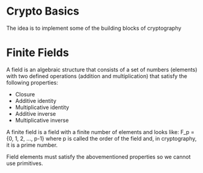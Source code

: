 # Crypto Basics
The idea is to implement some of the building blocks of cryptography
# Finite Fields
A field is an algebraic structure that consists of a set of numbers (elements) with two defined operations (addition and multiplication) that satisfy the following properties:
 - Closure
 - Additive identity
 - Multiplicative identity
 - Additive inverse
 - Multiplicative inverse 

A finite field is a field with a finite number of elements and looks like:
F_p = {0, 1, 2, ..., p-1}
where p is called the order of the field and, in cryptography, it is a prime number.

Field elements must satisfy the abovementioned properties so we cannot use primitives.
